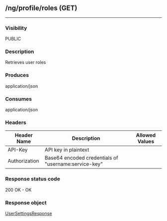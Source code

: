 ## /ng/profile/roles (GET)
---
### Visibility
PUBLIC
### Description
Retrieves user roles
### Produces
application/json
### Consumes
application/json
### Headers
| Header Name | Description | Allowed Values |
| ----------- | ----------- | ----------- |
| API-Key | API key in plaintext |  |
| Authorization | Base64 encoded credentials of &quot;username:service-key&quot; |  |
### Response status code
200 OK - OK
### Response object
[UserSettingsResponse](<../../objects/UserSettingsResponse.md>)
